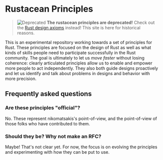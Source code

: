# Rustacean Principles

> ![Deprecated](https://img.shields.io/badge/Status-deprecated-red) **The rustacean principles are deprecated!** Check out the [Rust design axioms](https://github.com/nikomatsakis/rust-design-axioms) instead! This site is here for historical reasons.

This is an experimental repository working towards a set of principles for Rust. These principles are focused on the design of Rust as well as what kinds of skills people need to participate successfully in the Rust community. The goal is ultimately to let us *move faster* without losing coherence: clearly articulated principles allow us to enable and empower more people to act independently. They also both guide designs proactively and let us identify and talk about problems in designs and behavior with more precision.

## Frequently asked questions

### Are these principles "official"?

No. These represent nikomatsakis's point-of-view, and the point-of-view of those folks who have contributed to them.

### Should they be? Why not make an RFC?

Maybe! That's not clear yet. For now, the focus is on evolving the principles and experimenting with how they can be put to use.